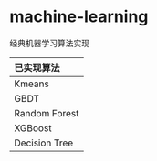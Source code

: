 # machine-learning
经典机器学习算法实现

| 已实现算法 |
| :-------- |
| Kmeans  |
| GBDT     |
| Random Forest     |
| XGBoost     |
| Decision Tree     |



